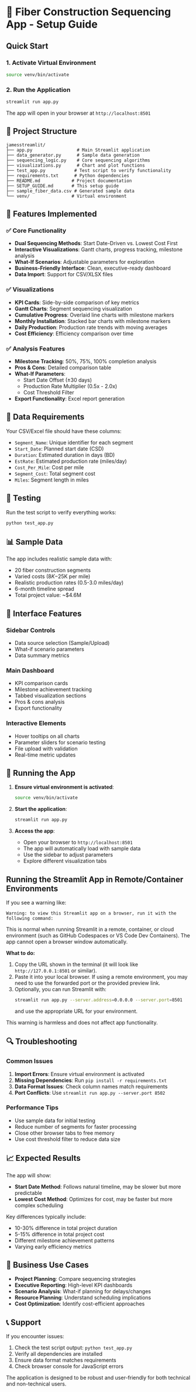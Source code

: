 # 🚀 Fiber Construction Sequencing App - Setup Guide

## Quick Start

### 1. Activate Virtual Environment

```bash
source venv/bin/activate
```

### 2. Run the Application

```bash
streamlit run app.py
```

The app will open in your browser at `http://localhost:8501`

## 📁 Project Structure

```
jamesstreamlit/
├── app.py                 # Main Streamlit application
├── data_generator.py      # Sample data generation
├── sequencing_logic.py    # Core sequencing algorithms
├── visualizations.py      # Chart and plot functions
├── test_app.py           # Test script to verify functionality
├── requirements.txt      # Python dependencies
├── README.md            # Project documentation
├── SETUP_GUIDE.md       # This setup guide
├── sample_fiber_data.csv # Generated sample data
└── venv/                # Virtual environment
```

## 🎯 Features Implemented

### ✅ Core Functionality

- **Dual Sequencing Methods**: Start Date-Driven vs. Lowest Cost First
- **Interactive Visualizations**: Gantt charts, progress tracking, milestone analysis
- **What-If Scenarios**: Adjustable parameters for exploration
- **Business-Friendly Interface**: Clean, executive-ready dashboard
- **Data Import**: Support for CSV/XLSX files

### ✅ Visualizations

- **KPI Cards**: Side-by-side comparison of key metrics
- **Gantt Charts**: Segment sequencing visualization
- **Cumulative Progress**: Overlaid line charts with milestone markers
- **Monthly Installation**: Stacked bar charts with milestone markers
- **Daily Production**: Production rate trends with moving averages
- **Cost Efficiency**: Efficiency comparison over time

### ✅ Analysis Features

- **Milestone Tracking**: 50%, 75%, 100% completion analysis
- **Pros & Cons**: Detailed comparison table
- **What-If Parameters**:
  - Start Date Offset (±30 days)
  - Production Rate Multiplier (0.5x - 2.0x)
  - Cost Threshold Filter
- **Export Functionality**: Excel report generation

## 🔧 Data Requirements

Your CSV/Excel file should have these columns:

- `Segment_Name`: Unique identifier for each segment
- `Start_Date`: Planned start date (CSD)
- `Duration`: Estimated duration in days (BD)
- `EstRate`: Estimated production rate (miles/day)
- `Cost_Per_Mile`: Cost per mile
- `Segment_Cost`: Total segment cost
- `Miles`: Segment length in miles

## 🧪 Testing

Run the test script to verify everything works:

```bash
python test_app.py
```

## 📊 Sample Data

The app includes realistic sample data with:

- 20 fiber construction segments
- Varied costs ($8K-$25K per mile)
- Realistic production rates (0.5-3.0 miles/day)
- 6-month timeline spread
- Total project value: ~$4.6M

## 🎨 Interface Features

### Sidebar Controls

- Data source selection (Sample/Upload)
- What-if scenario parameters
- Data summary metrics

### Main Dashboard

- KPI comparison cards
- Milestone achievement tracking
- Tabbed visualization sections
- Pros & cons analysis
- Export functionality

### Interactive Elements

- Hover tooltips on all charts
- Parameter sliders for scenario testing
- File upload with validation
- Real-time metric updates

## 🚀 Running the App

1. **Ensure virtual environment is activated**:

   ```bash
   source venv/bin/activate
   ```

2. **Start the application**:

   ```bash
   streamlit run app.py
   ```

3. **Access the app**:
   - Open your browser to `http://localhost:8501`
   - The app will automatically load with sample data
   - Use the sidebar to adjust parameters
   - Explore different visualization tabs

## Running the Streamlit App in Remote/Container Environments

If you see a warning like:

    Warning: to view this Streamlit app on a browser, run it with the following command:

This is normal when running Streamlit in a remote, container, or cloud environment (such as GitHub Codespaces or VS Code Dev Containers). The app cannot open a browser window automatically.

**What to do:**
1. Copy the URL shown in the terminal (it will look like `http://127.0.0.1:8501` or similar).
2. Paste it into your local browser. If using a remote environment, you may need to use the forwarded port or the provided preview link.
3. Optionally, you can run Streamlit with:
   ```bash
   streamlit run app.py --server.address=0.0.0.0 --server.port=8501
   ```
   and use the appropriate URL for your environment.

This warning is harmless and does not affect app functionality.

## 🔍 Troubleshooting

### Common Issues

1. **Import Errors**: Ensure virtual environment is activated
2. **Missing Dependencies**: Run `pip install -r requirements.txt`
3. **Data Format Issues**: Check column names match requirements
4. **Port Conflicts**: Use `streamlit run app.py --server.port 8502`

### Performance Tips

- Use sample data for initial testing
- Reduce number of segments for faster processing
- Close other browser tabs to free memory
- Use cost threshold filter to reduce data size

## 📈 Expected Results

The app will show:

- **Start Date Method**: Follows natural timeline, may be slower but more predictable
- **Lowest Cost Method**: Optimizes for cost, may be faster but more complex scheduling

Key differences typically include:

- 10-30% difference in total project duration
- 5-15% difference in total project cost
- Different milestone achievement patterns
- Varying early efficiency metrics

## 🎯 Business Use Cases

- **Project Planning**: Compare sequencing strategies
- **Executive Reporting**: High-level KPI dashboards
- **Scenario Analysis**: What-if planning for delays/changes
- **Resource Planning**: Understand scheduling implications
- **Cost Optimization**: Identify cost-efficient approaches

## 📞 Support

If you encounter issues:

1. Check the test script output: `python test_app.py`
2. Verify all dependencies are installed
3. Ensure data format matches requirements
4. Check browser console for JavaScript errors

The application is designed to be robust and user-friendly for both technical and non-technical users.
